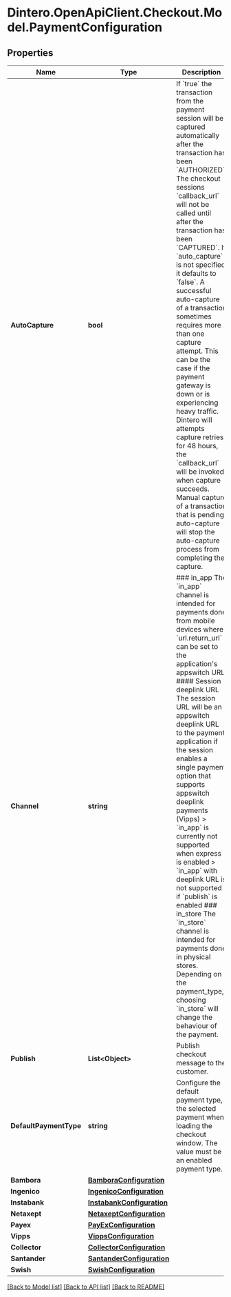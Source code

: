 # Dintero.OpenApiClient.Checkout.Model.PaymentConfiguration

## Properties

Name | Type | Description | Notes
------------ | ------------- | ------------- | -------------
**AutoCapture** | **bool** | If &#x60;true&#x60; the transaction from the payment session will be captured automatically after the transaction has been &#x60;AUTHORIZED&#x60;. The checkout sessions &#x60;callback_url&#x60; will not be called until after the transaction has been &#x60;CAPTURED&#x60;.  If &#x60;auto_capture&#x60; is not specified it defaults to &#x60;false&#x60;.  A successful auto-capture of a transaction sometimes requires more than one capture attempt. This can be the case if the payment gateway is down or is experiencing heavy traffic.  Dintero will attempts capture retries for 48 hours, the &#x60;callback_url&#x60; will be invoked when capture succeeds.  Manual capture of a transaction that is pending auto-capture will stop the auto-capture process from completing the capture.  | [optional] 
**Channel** | **string** | ### in_app  The &#x60;in_app&#x60; channel is intended for payments done from mobile devices where &#x60;url.return_url&#x60; can be set to the application&#39;s appswitch URL.  #### Session deeplink URL  The session URL will be an appswitch deeplink URL to the payment application if the session enables a single payment option that supports appswitch deeplink payments (Vipps)  &gt; &#x60;in_app&#x60; is currently not supported when express is enabled  &gt; &#x60;in_app&#x60; with deeplink URL is not supported if &#x60;publish&#x60; is enabled  ### in_store  The &#x60;in_store&#x60; channel is intended for payments done in physical stores.  Depending on the payment_type, choosing &#x60;in_store&#x60; will change the behaviour of the payment.  | [optional] 
**Publish** | **List&lt;Object&gt;** | Publish checkout message to the customer.  | [optional] 
**DefaultPaymentType** | **string** | Configure the default payment type, the selected payment when loading the checkout window. The value must be an enabled payment type.  | [optional] 
**Bambora** | [**BamboraConfiguration**](BamboraConfiguration.md) |  | [optional] 
**Ingenico** | [**IngenicoConfiguration**](IngenicoConfiguration.md) |  | [optional] 
**Instabank** | [**InstabankConfiguration**](InstabankConfiguration.md) |  | [optional] 
**Netaxept** | [**NetaxeptConfiguration**](NetaxeptConfiguration.md) |  | [optional] 
**Payex** | [**PayExConfiguration**](PayExConfiguration.md) |  | [optional] 
**Vipps** | [**VippsConfiguration**](VippsConfiguration.md) |  | [optional] 
**Collector** | [**CollectorConfiguration**](CollectorConfiguration.md) |  | [optional] 
**Santander** | [**SantanderConfiguration**](SantanderConfiguration.md) |  | [optional] 
**Swish** | [**SwishConfiguration**](SwishConfiguration.md) |  | [optional] 

[[Back to Model list]](../README.md#documentation-for-models) [[Back to API list]](../README.md#documentation-for-api-endpoints) [[Back to README]](../README.md)

